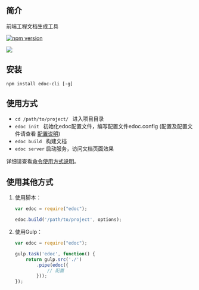 ## 简介

前端工程文档生成工具

[![npm version](https://badge.fury.io/js/tdoc-cli.svg)](http://badge.fury.io/js/tdoc-cli)

![](https://nodei.co/npm/tdoc-cli.png?downloads=true&downloadRank=true&stars=true)

## 安装

```
npm install edoc-cli [-g]
```

## 使用方式

- ```cd /path/to/project/ ```  进入项目目录
- ```edoc init ```  初始化edoc配置文件，编写配置文件edoc.config (配置及配置文件请查看 [配置说明](./config.md))
- ```edoc build ```  构建文档
- ```edoc server``` 启动服务，访问文档页面效果

详细请查看[命令使用方式说明](./usage.md)。

## 使用其他方式

1. 使用脚本：

   ```javascript
   var edoc = require("edoc");

   edoc.build('/path/to/project', options);
   ```

2. 使用Gulp：

   ```javascript
   var edoc = require("edoc");

   gulp.task('edoc', function() {
       return gulp.src('./')
           .pipe(edoc({
               // 配置
           }));
   });
   ```
